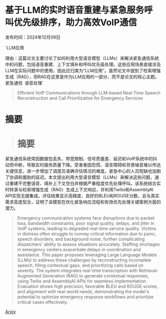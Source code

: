 # 基于LLM的实时语音重建与紧急服务呼叫优先级排序，助力高效VoIP通信

发布时间：2024年12月09日

`LLM应用

理由：这篇论文主要讨论了如何利用大型语言模型（LLMs）来解决紧急通信系统中的问题，包括语音重建、上下文填补和呼叫优先级处理。这些应用场景直接涉及LLM在实际问题中的使用，因此应归类为“LLM应用”。虽然论文中提到了检索增强生成（RAG），但RAG在这里是作为LLM应用的一部分，而不是论文的核心主题。` `紧急通信` `语音处理`

> Efficient VoIP Communications through LLM-based Real-Time Speech Reconstruction and Call Prioritization for Emergency Services

# 摘要

> # 摘要
紧急通信系统常因数据包丢失、带宽限制、信号质量差、延迟和VoIP系统中的抖动而中断，导致实时服务质量下降。受害者因恐慌、语言障碍和背景噪音难以传达关键信息，进一步增加了调度员准确评估情况的难度。紧急中心的人员短缺也加剧了协调和援助的延迟。本文提出利用大型语言模型（LLMs）来解决这些问题，通过重建不完整语音、填补上下文空白并根据严重程度优先处理呼叫。该系统结合实时转录与检索增强生成（RAG）生成上下文响应，并利用Twilio和AssemblyAI API实现无缝集成。评估结果显示高精度、良好的BLEU和ROUGE分数，且与真实需求高度契合，证明了该模型在优化紧急响应流程和有效优先处理关键案例方面的潜力。

> Emergency communication systems face disruptions due to packet loss, bandwidth constraints, poor signal quality, delays, and jitter in VoIP systems, leading to degraded real-time service quality. Victims in distress often struggle to convey critical information due to panic, speech disorders, and background noise, further complicating dispatchers' ability to assess situations accurately. Staffing shortages in emergency centers exacerbate delays in coordination and assistance. This paper proposes leveraging Large Language Models (LLMs) to address these challenges by reconstructing incomplete speech, filling contextual gaps, and prioritizing calls based on severity. The system integrates real-time transcription with Retrieval-Augmented Generation (RAG) to generate contextual responses, using Twilio and AssemblyAI APIs for seamless implementation. Evaluation shows high precision, favorable BLEU and ROUGE scores, and alignment with real-world needs, demonstrating the model's potential to optimize emergency response workflows and prioritize critical cases effectively.

[Arxiv](https://arxiv.org/abs/2412.16176)